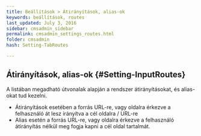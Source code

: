 ```yaml
---
title: Beállítások > Átirányítások, alias-ok
keywords: beállítások, routes
last_updated: July 3, 2016
sidebar: cmsadmin_sidebar
permalink: cmsadmin_settings_routes.html
folder: cmsadmin
hash: Setting-TabRoutes

---
```


## Átirányítások, alias-ok {#Setting-InputRoutes}

A listában megadható útvonalak alapján a rendszer átirányításokat, és alias-okat tud kezelni. 
* Átirányítások esetében a forrás URL-re, vagy oldalra érkezve a felhasználó át lesz irányítva a cél oldalra / URL-re
* Alias esetén a forrás URL-re, vagy oldalra érkezve a felhasználó átirányítás nélkül meg fogja kapni a cél oldal tartalmát.
